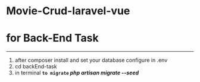 # Movie-Crud-laravel-vue
# for Back-End Task
********************
1. after composer install and set your database configure in .env
2. cd backEnd-task
3. in terminal **`to migrate` _php artisan migrate --seed_**
 
